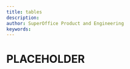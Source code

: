 ```yaml
---
title: tables
description:
author: SuperOffice Product and Engineering
keywords:
---
```


# PLACEHOLDER
